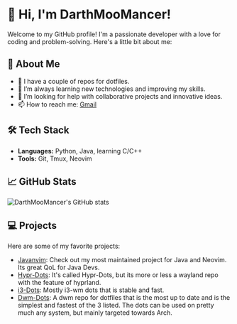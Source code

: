 # 👋 Hi, I'm DarthMooMancer!

Welcome to my GitHub profile! I'm a passionate developer with a love for coding and problem-solving. Here's a little bit about me:

## 🌟 About Me

- 🔭 I have a couple of repos for dotfiles.
- 🌱 I’m always learning new technologies and improving my skills.
- 🤔 I’m looking for help with collaborative projects and innovative ideas.
- 📫 How to reach me: [Gmail](Haynes.a467gmail.com)

## 🛠 Tech Stack

- **Languages:** Python, Java, learning C/C++
- **Tools:** Git, Tmux, Neovim

## 📈 GitHub Stats

![DarthMooMancer's GitHub stats](https://github-readme-stats.vercel.app/api?username=DarthMooMancer&show_icons=true&theme=radical)

## 💻 Projects

Here are some of my favorite projects:

- [Javanvim](https://github.com/DarthMooMancer/Javanvim.git): Check out my most maintained project for Java and Neovim. Its great QoL for Java Devs.
- [Hypr-Dots](https://github.com/DarthMooMancer/Hypr-Dots.git): It's called Hypr-Dots, but its more or less a wayland repo with the feature of hyprland.
- [i3-Dots](https://github.com/DarthMooMancer/i3-Dots.git): Mostly i3-wm dots that is stable and fast.
- [Dwm-Dots](https://github.com/DarthMooMancer/Dwm-Dots.git): A dwm repo for dotfiles that is the most up to date and is the simplest and fastest of the 3 listed. The dots can be used on pretty much any system, but mainly targeted towards Arch.
